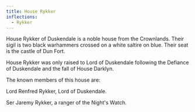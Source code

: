 ```yaml
---
title: House Rykker
inflections:
  - Rykker
---
```


House Rykker of Duskendale is a noble house from the Crownlands. Their sigil is two black warhammers crossed on a white saltire on blue. Their seat is the castle of Dun Fort.

House Rykker was only raised to Lord of Duskendale following the Defiance of Duskendale and the fall of House Darklyn.

The known members of this house are:

Lord Renfred Rykker, Lord of Duskendale.

Ser Jaremy Rykker, a ranger of the Night's Watch.


